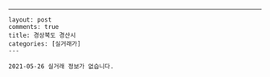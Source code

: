 ---
    layout: post
    comments: true
    title: 경상북도 경산시
    categories: [실거래가]
    ---

    2021-05-26 실거래 정보가 없습니다.

    